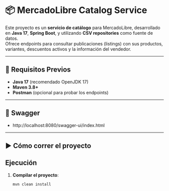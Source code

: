 # 📦 MercadoLibre Catalog Service

Este proyecto es un **servicio de catálogo** para MercadoLibre, desarrollado en **Java 17**, **Spring Boot**, y utilizando **CSV repositories** como fuente de datos.  
Ofrece endpoints para consultar publicaciones (listings) con sus productos, variantes, descuentos activos y la información del vendedor.

---

## 🚀 **Requisitos Previos**

- **Java 17** (recomendado OpenJDK 17)
- **Maven 3.8+**
- **Postman** (opcional para probar los endpoints)

---
## 🚀 **Swagger** 
- http://localhost:8080/swagger-ui/index.html
---
## ▶️ **Cómo correr el proyecto**

## **Ejecución**
1. **Compilar el proyecto**:
   ```bash
   mvn clean install
